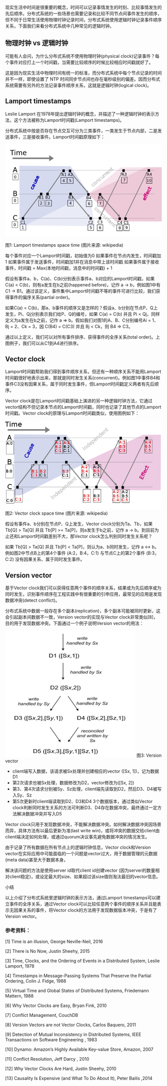现实生活中时间是很重要的概念，时间可以记录事情发生的时刻、比较事情发生的先后顺序。分布式系统的一些场景也需要记录和比较不同节点间事件发生的顺序，但不同于日常生活使用物理时钟记录时间，分布式系统使用逻辑时钟记录事件顺序关系，下面我们来看分布式系统中几种常见的逻辑时钟。


## 物理时钟 vs 逻辑时钟

可能有人会问，为什么分布式系统不使用物理时钟(physical clock)记录事件？每个事件对应打上一个时间戳，当需要比较顺序的时候比较相应时间戳就好了。

这是因为现实生活中物理时间有统一的标准，而分布式系统中每个节点记录的时间并不一样，即使设置了 NTP 时间同步节点间也存在毫秒级别的偏差。因而分布式系统需要有另外的方法记录事件顺序关系，这就是逻辑时钟(logical clock)。

## Lamport timestamps

Leslie Lamport 在1978年提出逻辑时钟的概念，并描述了一种逻辑时钟的表示方法，这个方法被称为Lamport时间戳(Lamport timestamps)。

分布式系统中按是否存在节点交互可分为三类事件，一类发生于节点内部，二是发送事件，三是接收事件。Lamport时间戳原理如下：


![8f34d242db587edc776d863de2565845](images/分布式系统理论基础三-时间、时钟和事件顺序.resources/BAECD76D-CA03-46A9-851A-C275E3BF840E.png)

图1: Lamport timestamps space time (图片来源: wikipedia)

每个事件对应一个Lamport时间戳，初始值为0
如果事件在节点内发生，时间戳加1
如果事件属于发送事件，时间戳加1并在消息中带上该时间戳
如果事件属于接收事件，时间戳 = Max(本地时间戳，消息中的时间戳) + 1

假设有事件a、b，C(a)、C(b)分别表示事件a、b对应的Lamport时间戳，如果C(a) < C(b)，则有a发生在b之前(happened before)，记作 a -> b，例如图1中有 C1 -> B1。通过该定义，事件集中Lamport时间戳不等的事件可进行比较，我们获得事件的偏序关系(partial order)。


如果C(a) = C(b)，那a、b事件的顺序又是怎样的？假设a、b分别在节点P、Q上发生，Pi、Qj分别表示我们给P、Q的编号，如果 C(a) = C(b) 并且 Pi < Qj，同样定义为a发生在b之前，记作 a => b。假如我们对图1的A、B、C分别编号Ai = 1、Bj = 2、Ck = 3，因 C(B4) = C(C3) 并且 Bj < Ck，则 B4 => C3。


通过以上定义，我们可以对所有事件排序、获得事件的全序关系(total order)。上图例子，我们可以从C1到A4进行排序。

## Vector clock

Lamport时间戳帮助我们得到事件顺序关系，但还有一种顺序关系不能用Lamport时间戳很好地表示出来，那就是同时发生关系(concurrent)。例如图1中事件B4和事件C3没有因果关系，属于同时发生事件，但Lamport时间戳定义两者有先后顺序。

 

Vector clock是在Lamport时间戳基础上演进的另一种逻辑时钟方法，它通过vector结构不但记录本节点的Lamport时间戳，同时也记录了其他节点的Lamport时间戳。Vector clock的原理与Lamport时间戳类似，使用图例如下：


![2613ec2d7fd0fd6d7d936731306cb432](images/分布式系统理论基础三-时间、时钟和事件顺序.resources/24D5F5F7-E3C8-47FC-8EAF-BB00C49098C1.png)
图2: Vector clock space time (图片来源: wikipedia)

假设有事件a、b分别在节点P、Q上发生，Vector clock分别为Ta、Tb，如果 Tb[Q] > Ta[Q] 并且 Tb[P] >= Ta[P]，则a发生于b之前，记作 a -> b。到目前为止还和Lamport时间戳差别不大，那Vector clock怎么判别同时发生关系呢？


如果 Tb[Q] > Ta[Q] 并且 Tb[P] < Ta[P]，则认为a、b同时发生，记作 a <-> b。例如图2中节点B上的第4个事件 (A:2，B:4，C:1) 与节点C上的第2个事件 (B:3，C:2) 没有因果关系、属于同时发生事件。

## Version vector

基于Vector clock我们可以获得任意两个事件的顺序关系，结果或为先后顺序或为同时发生，识别事件顺序在工程实践中有很重要的引申应用，最常见的应用是发现数据冲突(detect conflict)。

 

分布式系统中数据一般存在多个副本(replication)，多个副本可能被同时更新，这会引起副本间数据不一致，Version vector的实现与Vector clock非常类似[8]，目的用于发现数据冲突。下面通过一个例子说明Version vector的用法：


![e88cec85c18803dbd6f0f18ae72ea721](images/分布式系统理论基础三-时间、时钟和事件顺序.resources/EAE66F5E-7C9E-4FDC-B6FE-78328F26D3D9.png)
图3: Version vector

* client端写入数据，该请求被Sx处理并创建相应的vector ([Sx, 1])，记为数据D1
* 第2次请求也被Sx处理，数据修改为D2，vector修改为([Sx, 2])
* 第3、第4次请求分别被Sy、Sz处理，client端先读取到D2，然后D3、D4被写入Sy、Sz
* 第5次更新时client端读取到D2、D3和D4 3个数据版本，通过类似Vector clock判断同时发生关系的方法可判断D3、D4存在数据冲突，最终通过一定方法解决数据冲突并写入D5

 Vector clock只用于发现数据冲突，不能解决数据冲突。如何解决数据冲突因场景而异，具体方法有以最后更新为准(last write win)，或将冲突的数据交给client由client端决定如何处理，或通过quorum决议事先避免数据冲突的情况发生。

 

由于记录了所有数据在所有节点上的逻辑时钟信息，Vector clock和Version vector在实际应用中可能面临的一个问题是vector过大，用于数据管理的元数据(meta data)甚至大于数据本身。

 

解决该问题的方法是使用server id取代client id创建vector (因为server的数量相对client稳定)，或设定最大的size、如果超过该size值则淘汰最旧的vector信息。

小结

以上介绍了分布式系统里逻辑时钟的表示方法，通过Lamport timestamps可以建立事件的全序关系，通过Vector clock可以比较任意两个事件的顺序关系并且能表示无因果关系的事件，将Vector clock的方法用于发现数据版本冲突，于是有了Version vector。

 

### 参考资料：

[1] Time is an illusion, George Neville-Neil, 2016

[2] There is No Now, Justin Sheehy, 2015

[3] Time, Clocks, and the Ordering of Events in a Distributed System, Leslie Lamport, 1978

[4] Timestamps in Message-Passing Systems That Preserve the Partial Ordering, Colin J. Fidge, 1988

[5] Virtual Time and Global States of Distributed Systems, Friedemann Mattern, 1988

[6] Why Vector Clocks are Easy, Bryan Fink, 2010

[7] Conflict Management, CouchDB

[8] Version Vectors are not Vector Clocks, Carlos Baquero, 2011

[9] Detection of Mutual Inconsistency in Distributed Systems, IEEE Transactions on Software Engineering , 1983

[10] Dynamo: Amazon’s Highly Available Key-value Store, Amazon, 2007

[11] Conflict Resolution, Jeff Darcy , 2010

[12] Why Vector Clocks Are Hard, Justin Sheehy, 2010

[13] Causality Is Expensive (and What To Do About It), Peter Bailis ,2014



